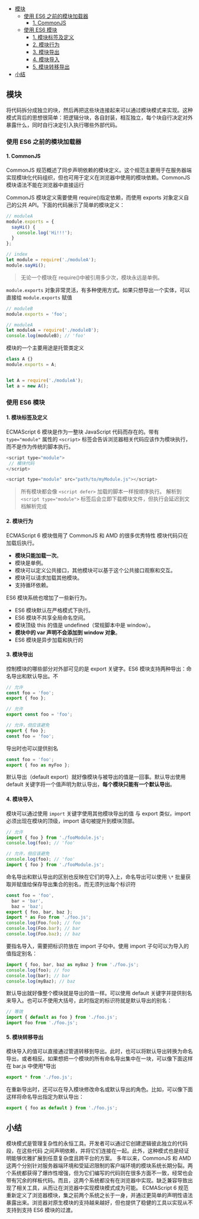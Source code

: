 - [模块](#模块)
  - [使用 ES6 之前的模块加载器](#使用-es6-之前的模块加载器)
    - [1. CommonJS](#1-commonjs)
  - [使用 ES6 模块](#使用-es6-模块)
    - [1. 模块标签及定义](#1-模块标签及定义)
    - [2. 模块行为](#2-模块行为)
    - [3. 模块导出](#3-模块导出)
    - [4. 模块导入](#4-模块导入)
    - [5. 模块转移导出](#5-模块转移导出)
- [小结](#小结)

## 模块

将代码拆分成独立的块，然后再把这些块连接起来可以通过模块模式来实现。这种模式背后的思想很简单：把逻辑分块，各自封装，相互独立，每个块自行决定对外暴露什么，同时自行决定引入执行哪些外部代码。

### 使用 ES6 之前的模块加载器

#### 1. CommonJS

CommonJS 规范概述了同步声明依赖的模块定义。这个规范主要用于在服务器端实现模块化代码组织，但也可用于定义在浏览器中使用的模块依赖。CommonJS 模块语法不能在浏览器中直接运行

CommonJS 模块定义需要使用 require()指定依赖，而使用 exports 对象定义自己的公共 API。下面的代码展示了简单的模块定义：

```js
// moduleA
module.exports = {
  sayHi() {
    console.log('Hi!!!');
  }
};

// index
let module = require('./moduleA');
module.sayHi();
```

> 无论一个模块在 require()中被引用多少次，模块永远是单例。

`module.exports` 对象非常灵活，有多种使用方式。如果只想导出一个实体，可以直接给 `module.exports` 赋值

```js
// moduleB
module.exports = 'foo';

// moduleA
let moduleA = require('./moduleB');
console.log(moduleB); // 'foo'
```

模块的一个主要用途是托管类定义

```js
class A {}
module.exports = A;


let A = require('./moduleA');
let a = new A();
```

### 使用 ES6 模块

#### 1. 模块标签及定义

ECMAScript 6 模块是作为一整块 JavaScript 代码而存在的。带有 `type="module"` 属性的 `<script>` 标签会告诉浏览器相关代码应该作为模块执行，而不是作为传统的脚本执行。

```js
<script type="module">
 // 模块代码
</script>

<script type="module" src="path/to/myModule.js"></script>
```

> 所有模块都会像 `<script defer>` 加载的脚本一样按顺序执行。 解析到 `<script type="module">` 标签后会立即下载模块文件，但执行会延迟到文档解析完成

#### 2. 模块行为

ECMAScript 6 模块借用了 CommonJS 和 AMD 的很多优秀特性
模块代码只在加载后执行。

- **模块只能加载一次**。
- 模块是单例。
- 模块可以定义公共接口，其他模块可以基于这个公共接口观察和交互。
- 模块可以请求加载其他模块。
- 支持循环依赖。

ES6 模块系统也增加了一些新行为。

- ES6 模块默认在严格模式下执行。
- ES6 模块不共享全局命名空间。
- 模块顶级 this 的值是 undefined（常规脚本中是 window）。
- **模块中的 var 声明不会添加到 window 对象**。
- ES6 模块是异步加载和执行的

#### 3. 模块导出

控制模块的哪些部分对外部可见的是 export 关键字。ES6 模块支持两种导出：命名导出和默认导出。不

```js
// 允许
const foo = 'foo';
export { foo };

// 允许
export const foo = 'foo';

// 允许，但应该避免
export { foo };
const foo = 'foo';
```

导出时也可以提供别名

```js
const foo = 'foo';
export { foo as myFoo };
```

默认导出（default export）就好像模块与被导出的值是一回事。默认导出使用 default 关键字将一个值声明为默认导出，**每个模块只能有一个默认导出**。

#### 4. 模块导入

模块可以通过使用 `import` 关键字使用其他模块导出的值
与 export 类似，import 必须出现在模块的顶级，import 语句被提升到模块顶部。

```js
// 允许
import { foo } from './fooModule.js';
console.log(foo); // 'foo'

// 允许，但应该避免
console.log(foo); // 'foo'
import { foo } from './fooModule.js';
```

命名导出和默认导出的区别也反映在它们的导入上，命名导出可以使用 `\*` 批量获取并赋值给保存导出集合的别名，而无须列出每个标识符

```js
const foo = 'foo',
  bar = 'bar',
  baz = 'baz';
export { foo, bar, baz };
import * as Foo from './foo.js';
console.log(Foo.foo); // foo
console.log(Foo.bar); // bar
console.log(Foo.baz); // baz
```

要指名导入，需要把标识符放在 import 子句中。使用 import 子句可以为导入的值指定别名：

```js
import { foo, bar, baz as myBaz } from './foo.js';
console.log(foo); // foo
console.log(bar); // bar
console.log(myBaz); // baz
```

默认导出就好像整个模块就是导出的值一样。可以使用 default 关键字并提供别名来导入。也可以不使用大括号，此时指定的标识符就是默认导出的别名：

```js
// 等效
import { default as foo } from './foo.js';
import foo from './foo.js';
```

#### 5. 模块转移导出

模块导入的值可以直接通过管道转移到导出。此时，也可以将默认导出转换为命名导出，或者相反。如果想把一个模块的所有命名导出集中在一块，可以像下面这样在 bar.js 中使用\*导出

```js
export * from './foo.js';
```

在重新导出时，还可以在导入模块修改命名或默认导出的角色。比如，可以像下面这样将命名导出指定为默认导出：

```js
export { foo as default } from './foo.js';
```

## 小结

模块模式是管理复杂性的永恒工具。开发者可以通过它创建逻辑彼此独立的代码段，在这些代码
之间声明依赖，并将它们连接在一起。此外，这种模式也是经证明能够优雅扩展到任意复杂度且跨平台的方案。
多年以来，CommonJS 和 AMD 这两个分别针对服务器端环境和受延迟限制的客户端环境的模块系统长期分裂。两个系统都获得了爆炸性增强，但为它们编写的代码则在很多方面不一致，经常也会带有冗余的样板代码。而且，这两个系统都没有在浏览器中实现。缺乏兼容导致出现了相关工具，从而让在浏览器中实现模块模式成为可能。
ECMAScript 6 规范重新定义了浏览器模块，集之前两个系统之长于一身，并通过更简单的声明性语法暴露出来。浏览器对原生模块的支持越来越好，但也提供了稳健的工具以实现从不支持到支持 ES6 模块的过渡。
